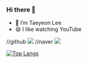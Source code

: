 ### Hi there 👋

- 🔭 I’m Taeyeon Lee
- 😄 I like watching YouTube

//github
<img src="https://github.com/leetaeyeon11111/badge/github-181717?style=for-the-badge&logo=github&logoColor=white">
//naver
<img src="https://img.shields.io/badge/NAVER-03C75A?style=for-the-badge&logo=aws&logoColor=white">
  
[![Top Langs](https://github-readme-stats.vercel.app/api/top-langs/?username=anuraghazra)](https://github.com/anuraghazra/github-readme-stats)





